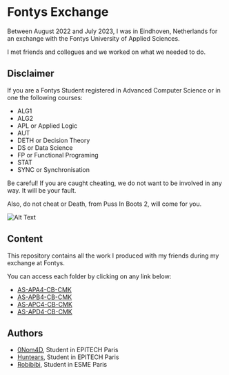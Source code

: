 # Fontys Exchange

Between August 2022 and July 2023, I was in Eindhoven, Netherlands for an exchange with the Fontys University of Applied Sciences.

I met friends and collegues and we worked on what we needed to do.

## Disclaimer

If you are a Fontys Student registered in Advanced Computer Science or in one the following courses:

- ALG1
- ALG2
- APL or Applied Logic
- AUT
- DETH or Decision Theory
- DS or Data Science
- FP or Functional Programing
- STAT
- SYNC or Synchronisation

Be careful! If you are caught cheating, we do not want to be involved in any way. It will be your fault.

Also, do not cheat or Death, from Puss In Boots 2, will come for you.

![Alt Text](https://media.tenor.com/dyUygrvpkvYAAAAC/ready-to-fight-death-wolf.gif)

## Content

This repository contains all the work I produced with my friends during my exchange at Fontys.

You can access each folder by clicking on any link below:

- [AS-APA4-CB-CMK](./AS-APA4-CB-CMK)
- [AS-APB4-CB-CMK](./AS-APB4-CB-CMK)
- [AS-APC4-CB-CMK](./AS-APC4-CB-CMK)
- [AS-APD4-CB-CMK](./AS-APD4-CB-CMK)

## Authors

- [0Nom4D](https://github.com/0Nom4D), Student in EPITECH Paris
- [Huntears](https://github.com/huntears), Student in EPITECH Paris
- [Robibibi](https://github.com/Robibibi), Student in ESME Paris
